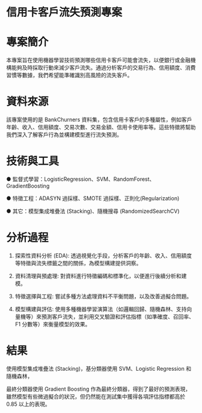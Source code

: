 # 信用卡客戶流失預測專案

# 專案簡介

本專案旨在使用機器學習技術預測哪些信用卡客戶可能會流失，以便銀行或金融機構能夠及時採取行動來減少客戶流失。通過分析客戶的交易行為、信用額度、消費習慣等數據，我們希望能準確識別高風險的流失客戶。

# 資料來源

該專案使用的是 BankChurners 資料集，包含信用卡客戶的多種屬性，例如客戶年齡、收入、信用額度、交易次數、交易金額、信用卡使用率等。這些特徵將幫助我們深入了解客戶行為並構建模型進行流失預測。


# 技術與工具

● 監督式學習：LogisticRegression、SVM、RandomForest、GradientBoosting

● 特徵工程：ADASYN 過採樣、SMOTE 過採樣、正則化(Regularization)

● 其它：模型集成堆疊法 (Stacking)、隨機搜尋 (RandomizedSearchCV)



# 分析過程

1. 探索性資料分析 (EDA): 透過視覺化手段，分析客戶的年齡、收入、信用額度等特徵與流失標籤之間的關係，為模型構建提供洞察。

2. 資料清理與預處理: 對資料進行特徵編碼和標準化，以便進行後續分析和建模。

3. 特徵選擇與工程: 嘗試多種方法處理資料不平衡問題，以及改善過擬合問題。

4. 模型構建與評估: 使用多種機器學習演算法（如邏輯回歸、隨機森林、支持向量機等）來預測客戶流失，並利用交叉驗證和評估指標（如準確度、召回率、F1 分數等）來衡量模型的效果。

# 結果

使用模型集成堆疊法 (Stacking)，基分類器使用 SVM、Logistic Regression 和隨機森林，

最終分類器使用 Gradient Boosting 作為最終分類器，得到了最好的預測表現，雖然模型有些微過擬合的狀況，但仍然能在測試集中獲得各項評估指標都高於 0.85 以上的表現。
